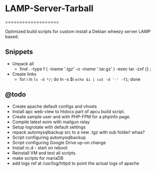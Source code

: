 # LAMP-Server-Tarball
===================

Optimized build scripts for custom install a Debian wheezy server LAMP based.

## Snippets
  - Unpack all
    - find . -type f \( -iname '*.tgz' -o -iname '*.tar.gz' \) -exec tar -zxf {} \;
  - Create links
    - for i in `ls -d */`; do ln -s $i `echo $i | cut -d '-' -f1`; done

## @todo
  - Create apache default configs and vhosts
  - Install apc web-view to htdocs part of apcu build script.
  - Create sample user and with PHP-FPM for a phpinfo page.
  - Compile latest exim with mailgun relay
  - Setup logrotate with default settings
  - repack automysqlbackup src to a new .tgz with sub folder! whaa?
  - Script configuring automysqlbackup
  - Script configuring Google Drive up-on change
  - Install rc.d - start on reboot
  - Reinstall VM and test all scripts.
  - make scripts for mariaDB
  - add logs ref at /usr/log/httpd to point the actual logs of apache
